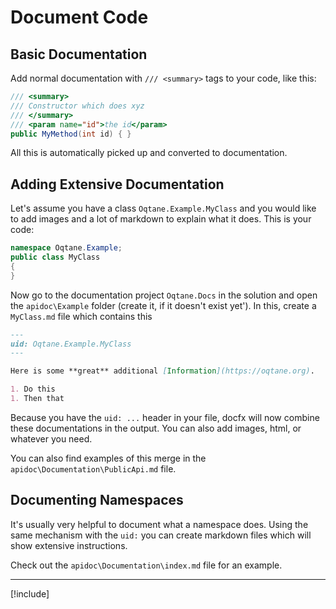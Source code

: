 ﻿
# Document Code

## Basic Documentation

Add normal documentation with `/// <summary>` tags to your code, like this:

```cs
/// <summary>
/// Constructor which does xyz
/// </summary>
/// <param name="id">the id</param>
public MyMethod(int id) { }
```

All this is automatically picked up and converted to documentation.

## Adding Extensive Documentation

Let's assume you have a class `Oqtane.Example.MyClass` and you would like to
add images and a lot of markdown to explain what it does. This is your code:

```cs
namespace Oqtane.Example;
public class MyClass
{
}
```

Now go to the documentation project `Oqtane.Docs` in the solution and open
the `apidoc\Example` folder (create it, if it doesn't exist yet').
In this, create a `MyClass.md` file which contains this

```md
---
uid: Oqtane.Example.MyClass
---

Here is some **great** additional [Information](https://oqtane.org).

1. Do this
1. Then that

```

Because you have the `uid: ...` header in your file,
docfx will now combine these documentations in the output.
You can also add images, html, or whatever you need.

You can also find examples of this merge in the
`apidoc\Documentation\PublicApi.md` file.


## Documenting Namespaces

It's usually very helpful to document what a namespace does.
Using the same mechanism with the `uid:` you can
create markdown files which will show extensive instructions.

Check out the `apidoc\Documentation\index.md` file for an example.

---

[!include[](~/shared/authors/iJungleboy/_attribution.md)]
